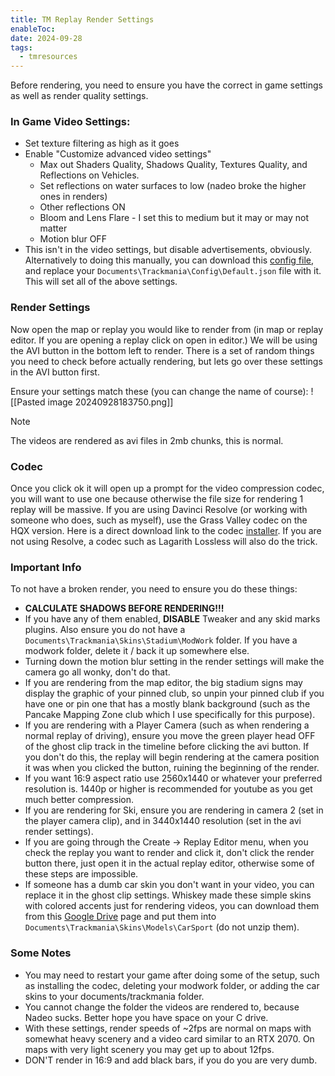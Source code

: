 ```yaml
---
title: TM Replay Render Settings
enableToc: 
date: 2024-09-28
tags:
  - tmresources
---
```

Before rendering, you need to ensure you have the correct in game settings as well as render quality settings.

### In Game Video Settings:
- Set texture filtering as high as it goes
- Enable "Customize advanced video settings"
	- Max out Shaders Quality, Shadows Quality, Textures Quality, and Reflections on Vehicles.
	- Set reflections on water surfaces to low (nadeo broke the higher ones in renders)
	- Other reflections ON
	- Bloom and Lens Flare - I set this to medium but it may or may not matter
	- Motion blur OFF
- This isn't in the video settings, but disable advertisements, obviously.
Alternatively to doing this manually, you can download this [config file](https://github.com/ski-freak/MarkdownPublic/blob/main/Default.json), and replace your `Documents\Trackmania\Config\Default.json` file with it. This will set all of the above settings.
### Render Settings
Now open the map or replay you would like to render from (in map or replay editor. If you are opening a replay click on open in editor.) We will be using the AVI button in the bottom left to render. There is a set of random things you need to check before actually rendering, but lets go over these settings in the AVI button first.

Ensure your settings match these (you can change the name of course):
![[Pasted image 20240928183750.png]]

> [!NOTE]
> The videos are rendered as avi files in 2mb chunks, this is normal.
### Codec
Once you click ok it will open up a prompt for the video compression codec, you will want to use one because otherwise the file size for rendering 1 replay will be massive. If you are using Davinci Resolve (or working with someone who does, such as myself), use the Grass Valley codec on the HQX version. Here is a direct download link to the codec [installer](https://www.edius.net/download/codec/GV_CodecOption_Setup-8.5.0.1927.exe). If you are not using Resolve, a codec such as Lagarith Lossless will also do the trick.

### Important Info
To not have a broken render, you need to ensure you do these things:
- **CALCULATE SHADOWS BEFORE RENDERING!!!**
- If you have any of them enabled, **DISABLE** Tweaker and any skid marks plugins. Also ensure you do not have a `Documents\Trackmania\Skins\Stadium\ModWork` folder. If you have a modwork folder, delete it / back it up somewhere else.
- Turning down the motion blur setting in the render settings will make the camera go all wonky, don't do that.
- If you are rendering from the map editor, the big stadium signs may display the graphic of your pinned club, so unpin your pinned club if you have one or pin one that has a mostly blank background (such as the Pancake Mapping Zone club which I use specifically for this purpose).
- If you are rendering with a Player Camera (such as when rendering a normal replay of driving), ensure you move the green player head OFF of the ghost clip track in the timeline before clicking the avi button. If you don't do this, the replay will begin rendering at the camera position it was when you clicked the button, ruining the beginning of the render.
- If you want 16:9 aspect ratio use 2560x1440 or whatever your preferred resolution is. 1440p or higher is recommended for youtube as you get much better compression.
- If you are rendering for Ski, ensure you are rendering in camera 2 (set in the player camera clip), and in 3440x1440 resolution (set in the avi render settings).
- If you are going through the Create -> Replay Editor menu, when you check the replay you want to render and click it, don't click the render button there, just open it in the actual replay editor, otherwise some of these steps are impossible.
- If someone has a dumb car skin you don't want in your video, you can replace it in the ghost clip settings. Whiskey made these simple skins with colored accents just for rendering videos, you can download them from this [Google Drive](https://drive.google.com/drive/folders/1oE6aBaIj5NgwwggB9ywr3sQCyikygaLt?usp=sharing) page and put them into `Documents\Trackmania\Skins\Models\CarSport` (do not unzip them).

### Some Notes
- You may need to restart your game after doing some of the setup, such as installing the codec, deleting your modwork folder, or adding the car skins to your documents/trackmania folder.
- You cannot change the folder the videos are rendered to, because Nadeo sucks. Better hope you have space on your C drive.
- With these settings, render speeds of ~2fps are normal on maps with somewhat heavy scenery and a video card similar to an RTX 2070. On maps with very light scenery you may get up to about 12fps.
- DON'T render in 16:9 and add black bars, if you do you are very dumb.
